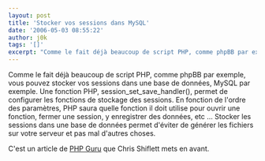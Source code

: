 ```yaml
---
layout: post
title: 'Stocker vos sessions dans MySQL'
date: '2006-05-03 08:55:22'
author: j0k
tags: '[]'
excerpt: "Comme le fait déjà beaucoup de script PHP, comme phpBB par exemple, vous pouvez stocker vos sessions dans une base de données, MySQL par exemple.     \nUne fonction PHP, session_set_save_handler(), permet de configurer les fonctions de stockage des sessions. En fonction de l'ordre des paramètres, PHP saura quelle fonction il doit utilise pour ouvrir une fonction,      …"
---
```


Comme le fait déjà beaucoup de script PHP, comme phpBB par exemple, vous pouvez stocker vos sessions dans une base de données, MySQL par exemple.
Une fonction PHP, session_set_save_handler(), permet de configurer les fonctions de stockage des sessions. En fonction de l'ordre des paramètres, PHP saura quelle fonction il doit utilise pour ouvrir une fonction, fermer une session, y enregistrer des données, etc ...   Stocker les sessions dans une base de données permet d'éviter de générer les fichiers sur votre serveur et pas mal d'autres choses.

C'est un article de [PHP Guru](http://shiflett.org/articles/guru-speak-jan2005) que Chris Shiflett mets en avant.

